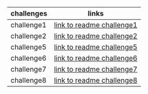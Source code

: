| challenges | links                                     |
|------------|-------------------------------------------|
| challenge1 | [link to readme challenge1](READMEcc1.md) |
| challenge2 | [link to readme challenge2](READMEcc2.md) |
| challenge5 | [link to readme challenge5](readmecc5.md) |
| challenge6 | [link to readme challenge6](readmecc6.md) |
| challenge7 | [link to readme challenge7](readmecc7.md) |
| challenge8 | [link to readme challenge8](README8.md)   |
